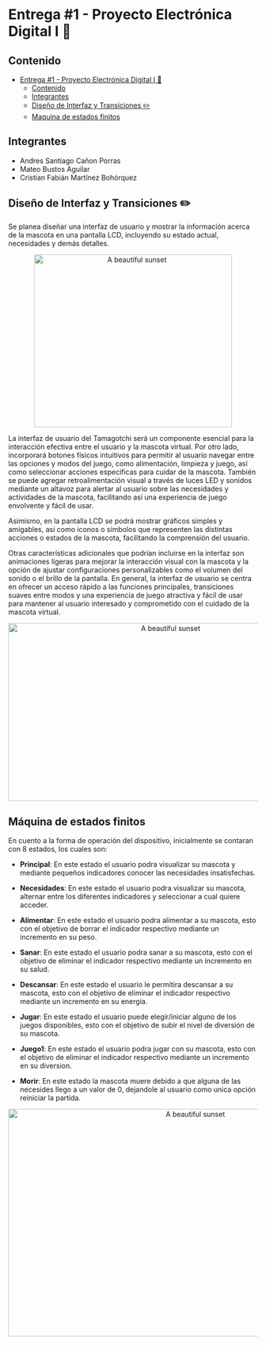 # Entrega #1 - Proyecto Electrónica Digital I 👾

## Contenido

- [Entrega #1 - Proyecto Electrónica Digital I 👾](#entrega-1---proyecto-electrónica-digital-i-)
  - [Contenido](#contenido)
  - [Integrantes](#integrantes)
  - [Diseño de Interfaz y Transiciones ✏️](#diseño-de-interfaz-y-transiciones-️)
  - [Maquina de estados finitos](#máquina-de-estados-finitos)

## Integrantes

- Andres Santiago Cañon Porras
- Mateo Bustos Aguilar
- Cristian Fabián Martínez Bohórquez

## Diseño de Interfaz y Transiciones ✏️

Se planea diseñar una interfaz de usuario y mostrar la información acerca de la mascota en una pantalla LCD, incluyendo su estado actual, necesidades y demás detalles.

<p align="center">
  <img src="https://tamagotchi.com/wp-content/uploads/OGTAMA_Instruction-1-800x699.png" alt="A beautiful sunset" width="400" height="349,5">
</p>

La interfaz de usuario del Tamagotchi será un componente esencial para la interacción efectiva entre el usuario y la mascota virtual. Por otro lado, incorporará botones físicos intuitivos para permitir al usuario navegar entre las opciones y modos del juego, como alimentación, limpieza y juego, así como seleccionar acciones específicas para cuidar de la mascota. También se puede agregar retroalimentación visual a través de luces LED y sonidos mediante un altavoz para alertar al usuario sobre las necesidades y actividades de la mascota, facilitando así una experiencia de juego envolvente y fácil de usar.

Asimismo, en la pantalla LCD se podrá mostrar gráficos simples y amigables, así como iconos o símbolos que representen las distintas acciones o estados de la mascota, facilitando la comprensión del usuario.

Otras características adicionales que podrían incluirse en la interfaz son animaciones ligeras para mejorar la interacción visual con la mascota y la opción de ajustar configuraciones personalizables como el volumen del sonido o el brillo de la pantalla. En general, la interfaz de usuario se centra en ofrecer un acceso rápido a las funciones principales, transiciones suaves entre modos y una experiencia de juego atractiva y fácil de usar para mantener al usuario interesado y comprometido con el cuidado de la mascota virtual.

<p align="center">
  <img src="https://i.ytimg.com/vi/S9QTScMz8w4/maxresdefault.jpg" alt="A beautiful sunset" width="640" height="360">
</p>

## Máquina de estados finitos

En cuento a la forma de operación del dispositivo, inicialmente se contaran con 8 estados, los cuales son:

  - **Principal**: En este estado el usuario podra visualizar su mascota y mediante pequeños indicadores conocer las necesidades insatisfechas.

  - **Necesidades**: En este estado el usuario podra visualizar su mascota, alternar entre los diferentes indicadores y seleccionar a cual quiere acceder.

  - **Alimentar**: En este estado el usuario podra alimentar a su mascota, esto con el objetivo de borrar el indicador respectivo mediante un incremento en su peso.
    
  - **Sanar**: En este estado el usuario podra sanar a su mascota, esto con el objetivo de eliminar el indicador respectivo mediante un incremento en su salud.

  - **Descansar**: En este estado el usuario le permitira descansar a su mascota, esto con el objetivo de eliminar el indicador respectivo mediante un incremento en su energia.

  - **Jugar**: En este estado el usuario puede elegir/iniciar alguno de los juegos disponibles, esto con el objetivo de subir el nivel de diversión de su mascota. 

  - **Juego1**: En este estado el usuario podra jugar con su mascota, esto con el objetivo de eliminar el indicador respectivo mediante un incremento en su diversion.

  - **Morir**: En este estado la mascota muere debido a que alguna de las necesides llego a un valor de 0, dejandole al usuario como unica opción reiniciar la partida.

<p align="center">
  <img src="https://github.com/unal-edigital1-lab/entrega-1-proyecto-grupo03-2024-1/assets/95363361/ca14c3b0-b480-45b0-8f7b-a5e73a0e037d" alt="A beautiful sunset" width="740" height="460">
  <!-- ![FSM drawio](https://github.com/unal-edigital1-lab/entrega-1-proyecto-grupo03-2024-1/assets/95363361/ca14c3b0-b480-45b0-8f7b-a5e73a0e037d) -->
</p>






